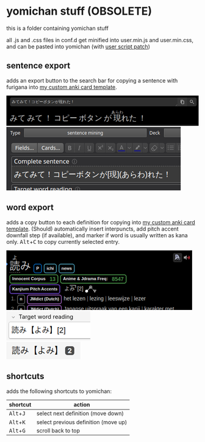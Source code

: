 # yomichan stuff (OBSOLETE)

this is a folder containing yomichan stuff

all .js and .css files in conf.d get minified into user.min.js and
user.min.css, and can be pasted into yomichan (with [user script
patch](../yomichan/readme.md))

## sentence export

adds an export button to the search bar for copying a sentence with furigana
into [my custom anki card template](../anki-card-template/readme.md).

![new copy button in yomichan search bar](../assets/copy-button-yomichan.png)
![copied sentence in anki](../assets/copy-button-anki.png)

## word export

adds a copy button to each definition for copying into [my custom anki card
template](../anki-card-template/readme.md). (Should) automatically insert
interpuncts, add pitch accent downfall step (if available), and marker if word
is usually written as kana only. <kbd>Alt</kbd>+<kbd>C</kbd> to copy currently
selected entry.

![word copy button in yomichan](../assets/word-copy-yomichan.png)  
![copied word in anki](../assets/word-copy-anki.png)  
![copied word in anki (card display)](../assets/word-copy-anki-rendered.png)

## shortcuts

adds the following shortcuts to yomichan:

|shortcut|action|
|-|-|
|<kbd>Alt</kbd>+<kbd>J</kbd>|select next definition (move down)|
|<kbd>Alt</kbd>+<kbd>K</kbd>|select previous definition (move up)|
|<kbd>Alt</kbd>+<kbd>G</kbd>|scroll back to top|

